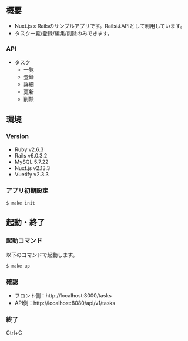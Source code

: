 ## 概要
- Nuxt.js x Railsのサンプルアプリです。RailsはAPIとして利用しています。
- タスク一覧/登録/編集/削除のみできます。

### API
- タスク
  - 一覧
  - 登録
  - 詳細
  - 更新
  - 削除

## 環境
### Version
- Ruby v2.6.3
- Rails v6.0.3.2
- MySQL 5.7.22
- Nuxt.js v2.13.3
- Vuetify v2.3.3

### アプリ初期設定
```
$ make init
```

## 起動・終了

### 起動コマンド

以下のコマンドで起動します。

```
$ make up
```

### 確認

- フロント側：http://localhost:3000/tasks
- API側：http://localhost:8080/api/v1/tasks

### 終了
Ctrl+C
